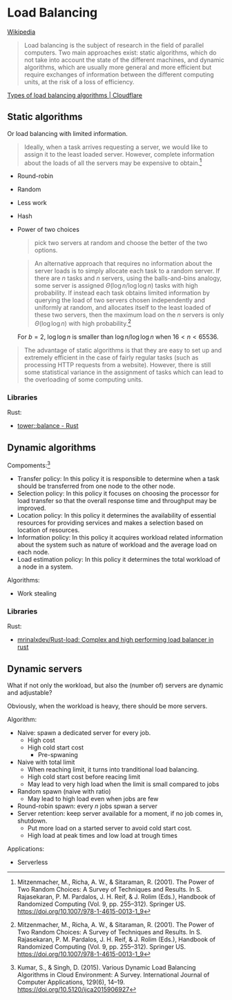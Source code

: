 # Load Balancing
[Wikipedia](https://en.wikipedia.org/wiki/Load_balancing_(computing))

> Load balancing is the subject of research in the field of parallel computers. Two main approaches exist: static algorithms, which do not take into account the state of the different machines, and dynamic algorithms, which are usually more general and more efficient but require exchanges of information between the different computing units, at the risk of a loss of efficiency.

[Types of load balancing algorithms | Cloudflare](https://www.cloudflare.com/learning/performance/types-of-load-balancing-algorithms/)

## Static algorithms
Or load balancing with limited information.

> Ideally, when a task arrives requesting a server, we would like to assign it to the least loaded server. However, complete information about the loads of all the servers may be expensive to obtain.[^mitzenmacherPowerTwoRandom2001]

- Round-robin
- Random
- Less work
- Hash
- Power of two choices

  > pick two servers at random and choose the better of the two options.

  > An alternative approach that requires no information about the server loads is to simply allocate each task to a random server. If there are $n$ tasks and $n$ servers, using the balls-and-bins analogy, some server is assigned $\Theta(\log n/ \log \log n)$ tasks with high probability. If instead each task obtains limited information by querying the load of two servers chosen independently and uniformly at random, and allocates itself to the least loaded of these two servers, then the maximum load on the $n$ servers is only $\Theta(\log \log n)$ with high probability.[^mitzenmacherPowerTwoRandom2001]

  For $b=2$, $\log \log n$ is smaller than $\log n/ \log \log n$ when $16<n<65536$.

> The advantage of static algorithms is that they are easy to set up and extremely efficient in the case of fairly regular tasks (such as processing HTTP requests from a website). However, there is still some statistical variance in the assignment of tasks which can lead to the overloading of some computing units.

### Libraries
Rust:
- [tower::balance - Rust](https://docs.rs/tower/latest/tower/balance/)

## Dynamic algorithms
Compoments:[^kumarVariousDynamicLoad2015]
- Transfer policy: In this policy it is responsible to determine when a task should be transferred from one node to the other node.
- Selection policy: In this policy it focuses on choosing the processor for load transfer so that the overall response time and throughput may be improved.
- Location policy: In this policy it determines the availability of essential resources for providing services and makes a selection based on location of resources.
- Information policy: In this policy it acquires workload related information about the system such as nature of workload and the average load on each node.
- Load estimation policy: In this policy it determines the total workload of a node in a system.

Algorithms:
- Work stealing

### Libraries
Rust:
- [mrinalxdev/Rust-load: Complex and high performing load balancer in rust](https://github.com/mrinalxdev/Rust-load/)

## Dynamic servers
What if not only the workload, but also the (number of) servers are dynamic and adjustable?

Obviously, when the workload is heavy, there should be more servers.

Algorithm:
- Naive: spawn a dedicated server for every job.
  - High cost
  - High cold start cost
    - Pre-spwaning
- Naive with total limit
  - When reaching limit, it turns into tranditional load balancing.
  - High cold start cost before reacing limit
  - May lead to very high load when the limit is small compared to jobs
- Random spawn (naive with ratio)
  - May lead to high load even when jobs are few
- Round-robin spawn: every $n$ jobs spwan a server
- Server retention: keep server available for a moment, if no job comes in, shutdown.
  - Put more load on a started server to avoid cold start cost.
  - High load at peak times and low load at trough times

Applications:
- Serverless


[^mitzenmacherPowerTwoRandom2001]: Mitzenmacher, M., Richa, A. W., & Sitaraman, R. (2001). The Power of Two Random Choices: A Survey of Techniques and Results. In S. Rajasekaran, P. M. Pardalos, J. H. Reif, & J. Rolim (Eds.), Handbook of Randomized Computing (Vol. 9, pp. 255–312). Springer US. https://doi.org/10.1007/978-1-4615-0013-1_9
[^kumarVariousDynamicLoad2015]: Kumar, S., & Singh, D. (2015). Various Dynamic Load Balancing Algorithms in Cloud Environment: A Survey. International Journal of Computer Applications, 129(6), 14–19. https://doi.org/10.5120/ijca2015906927
